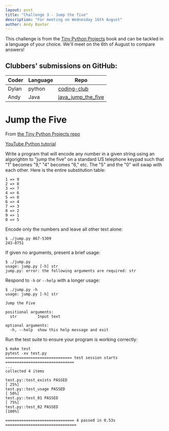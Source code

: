 ```yaml
---
layout: post
title: "Challenge 3 - Jump the five"
description: "For meeting on Wednesday 16th August"
author: Andy Baxter
---
```


This challenge is from the [Tiny Python Projects](http://tinypythonprojects.com/) book and can be tackled in a language of your choice. We'll meet on the 6th of August to compare answers!

## Clubbers' submissions on GitHub:

| Coder | Language | Repo |
|-------|----------|------|
|Dylan  |python    |[coding-club](https://github.com/Dylan-W-Lewis/coding-club)|
| Andy | Java | [java_jump_the_five](https://github.com/andrewbaxter439/java_jump_the_five)  |


# Jump the Five

From [the Tiny Python Projects repo](https://github.com/kyclark/tiny_python_projects/tree/master/04_jump_the_five)

[YouTube Python tutorial](https://www.youtube.com/playlist?list=PLhOuww6rJJNNd1Mbu3h6SGfhD-8rRxLTp)

Write a program that will encode any number in a given string using an algorightm to "jump the five" on a standard US telephone keypad such that "1" becomes "9," "4" becomes "6," etc. 
The "5" and the "0" will swap with each other.
Here is the entire substitution table:

```
1 => 9
2 => 8
3 => 7
4 => 6
5 => 0
6 => 4
7 => 3
8 => 2
9 => 1
0 => 5
```

Encode only the numbers and leave all other text alone:

```
$ ./jump.py 867-5309
243-0751
```

If given no arguments, present a brief usage:

```
$ ./jump.py
usage: jump.py [-h] str
jump.py: error: the following arguments are required: str
```

Respond to `-h` or `--help` with a longer usage:

```
$ ./jump.py -h
usage: jump.py [-h] str

Jump the Five

positional arguments:
  str         Input text

optional arguments:
  -h, --help  show this help message and exit
```

Run the test suite to ensure your program is working correctly:

```
$ make test
pytest -xv test.py
============================= test session starts ==============================
...
collected 4 items

test.py::test_exists PASSED                                              [ 25%]
test.py::test_usage PASSED                                               [ 50%]
test.py::test_01 PASSED                                                  [ 75%]
test.py::test_02 PASSED                                                  [100%]

============================== 4 passed in 0.53s ===============================
```

